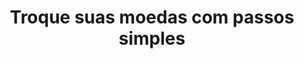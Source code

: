 ---
title: 'Troque suas moedas com passos simples'
itens:
  - item: 'Escolha a moeda'
    position: '1º'
  - item: 'Faça o depósito'
    position: '2º'
  - item: 'Receba em sua carteira'
    position: '3º'
description: 'Sem taxas adicionais, sem custódia, 100% seguro e totalmente privado.'
---